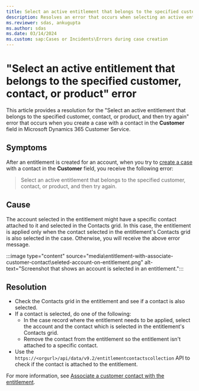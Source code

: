 ```yaml
---
title: Select an active entitlement that belongs to the specified customer, contact, or product error
description: Resolves an error that occurs when selecting an active entitlement on a case in Microsoft Dynamics 365 Customer Service.
ms.reviewer: sdas, ankugupta
ms.author: sdas
ms.date: 03/14/2024
ms.custom: sap:Cases or Incidents\Errors during case creation
---
```

# "Select an active entitlement that belongs to the specified customer, contact, or product" error

This article provides a resolution for the "Select an active entitlement that belongs to the specified customer, contact, or product, and then try again" error that occurs when you create a case with a contact in the **Customer** field in Microsoft Dynamics 365 Customer Service.

## Symptoms

After an entitlement is created for an account, when you try to [create a case](/dynamics365/customer-service/use/customer-service-hub-user-guide-create-a-case#create-a-case) with a contact in the **Customer** field, you receive the following error:

> Select an active entitlement that belongs to the specified customer, contact, or product, and then try again.

## Cause

The account selected in the entitlement might have a specific contact attached to it and selected in the Contacts grid. In this case, the entitlement is applied only when the contact selected in the entitlement's Contacts grid is also selected in the case. Otherwise, you will receive the above error message.

:::image type="content" source="media\entitlement-with-associate-customer-contact\seleted-account-on-entitlement.png" alt-text="Screenshot that shows an account is selected in an entitlement.":::

## Resolution

- Check the Contacts grid in the entitlement and see if a contact is also selected.
- If a contact is selected, do one of the following: 
    - In the case record where the entitlement needs to be applied, select the account and the contact which is selected in the entitlement's Contacts grid.
    - Remove the contact from the entitlement so the entitlement isn't attached to a specific contact.
- Use the `https://<orgurl>/api/data/v9.2/entitlementcontactscollection` API to check if the contact is attached to the entitlement.

For more information, see [Associate a customer contact with the entitlement](/dynamics365/customer-service/create-entitlement-define-support-terms-customer?tabs=customerserviceadmincenter#associate-a-customer-contact-with-the-entitlement).
